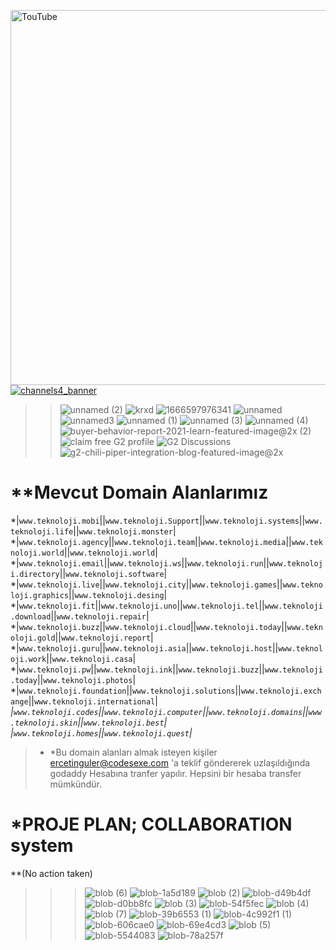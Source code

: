 [<img width="600" alt="TouTube" src="https://user-images.githubusercontent.com/93947784/200424897-184c6343-bddc-4a7b-8ff8-997dc214c25c.png">](https://www.youtube.com/channel/UCJdIwzlJqN_T8_xyyeUTtJw)
[![channels4_banner](https://user-images.githubusercontent.com/93947784/200999524-18532c09-7617-4bce-baca-0c3d6e46b1dd.jpg)](https://music.youtube.com/channel/UCJdIwzlJqN_T8_xyyeUTtJw?feature=share)

>>![unnamed (2)](https://user-images.githubusercontent.com/93947784/198833909-539730b5-266e-4122-a048-56e625b5528a.png)
![krxd](https://user-images.githubusercontent.com/93947784/198012506-80a6f1bd-c2ff-47a3-936a-71a910607d54.png)
![1666597976341](https://user-images.githubusercontent.com/93947784/198012516-1d9293b6-d932-4525-af77-dfebfd30a918.png)
![unnamed](https://user-images.githubusercontent.com/93947784/199841100-4f1d1eca-8ef4-47e1-abd7-285c2f73d436.jpg)
![unnamed3](https://user-images.githubusercontent.com/93947784/199841106-7e83dabb-a7d9-4f2f-a6b3-f9b6d4947103.png)
![unnamed (1)](https://user-images.githubusercontent.com/93947784/199841108-c3d29061-84c8-4bff-a9aa-89a1594715d0.jpg)
![unnamed (3)](https://user-images.githubusercontent.com/93947784/199841112-0dfe9c91-de22-4b19-9771-079d21cbfc9a.png)
![unnamed (4)](https://user-images.githubusercontent.com/93947784/199841113-fe270775-9f46-41bb-9b34-51fbe36d7ce0.png)
![buyer-behavior-report-2021-learn-featured-image@2x (2)](https://user-images.githubusercontent.com/93947784/199843172-56a72317-6d9d-47f9-a92c-7796c729a93e.jpeg)
![claim free G2 profile](https://user-images.githubusercontent.com/93947784/199843177-1e8432b1-94d4-4ff9-b71d-02c128ead951.jpeg)
![G2 Discussions](https://user-images.githubusercontent.com/93947784/199843178-e7f8b97a-388e-4a6d-925b-9b45539cfa8d.jpeg)
![g2-chili-piper-integration-blog-featured-image@2x](https://user-images.githubusercontent.com/93947784/199843179-f0f9542f-f95b-46aa-8005-5e1056e8c4e8.jpeg)


# **Mevcut Domain Alanlarımız
*|`www.teknoloji.mobi`||`www.teknoloji.Support`||`www.teknoloji.systems`||`www.teknoloji.life`||`www.teknoloji.monster`|                
*|`www.teknoloji.agency`||`www.teknoloji.team`||`www.teknoloji.media`||`www.teknoloji.world`||`www.teknoloji.world`|
*|`www.teknoloji.email`||`www.teknoloji.ws`||`www.teknoloji.run`||`www.teknoloji.directory`||`www.teknoloji.software`| 
*|`www.teknoloji.live`||`www.teknoloji.city`||`www.teknoloji.games`||`www.teknoloji.graphics`||`www.teknoloji.desing`|
*|`www.teknoloji.fit`||`www.teknoloji.uno`||`www.teknoloji.tel`||`www.teknoloji.download`||`www.teknoloji.repair`|
*|`www.teknoloji.buzz`||`www.teknoloji.cloud`||`www.teknoloji.today`||`www.teknoloji.gold`||`www.teknoloji.report`|
*|`www.teknoloji.guru`||`www.teknoloji.asia`||`www.teknoloji.host`||`www.teknoloji.work`||`www.teknoloji.casa`|
*|`www.teknoloji.pw`||`www.teknoloji.ink`||`www.teknoloji.buzz`||`www.teknoloji.today`||`www.teknoloji.photos`|
*|`www.teknoloji.foundation`||`www.teknoloji.solutions`||`www.teknoloji.exchange`||`www.teknoloji.international`|
*|`www.teknoloji.codes`||`www.teknoloji.computer`||`www.teknoloji.domains`||`www.teknoloji.skin`||`www.teknoloji.best`|
*|`www.teknoloji.homes`||`www.teknoloji.quest`|**
>- *Bu domain alanları almak isteyen kişiler ercetinguler@codesexe.com 'a teklif göndererek uzlaşıldığında godaddy Hesabına tranfer yapılır. Hepsini bir hesaba transfer mümkündür.
# *PROJE PLAN; COLLABORATION system 
**(No action taken)
>>>![blob (6)](https://user-images.githubusercontent.com/93947784/200133219-c4fc5460-e768-4012-87e7-cf8a3f57610d.png)
![blob-1a5d189](https://user-images.githubusercontent.com/93947784/200133222-2bfbb502-6f17-4d2b-80a7-a4e23b6ccd23.png)
![blob (2)](https://user-images.githubusercontent.com/93947784/200133236-7d91ab3c-ab74-46b6-add0-84b376bb1b72.png)
![blob-d49b4df](https://user-images.githubusercontent.com/93947784/200133242-4c02fc36-e722-4fb1-a441-a8ded7a94629.png)
![blob-d0bb8fc](https://user-images.githubusercontent.com/93947784/200133246-e6dca6d2-930c-43f4-b9c7-e723f6dd2c40.png)
![blob (3)](https://user-images.githubusercontent.com/93947784/200133251-40597cf6-7bd0-47be-918c-b05c9b1c8fc7.png)
![blob-54f5fec](https://user-images.githubusercontent.com/93947784/200133255-4c964fc2-1974-474c-959c-731aecb54ea9.png)
![blob (4)](https://user-images.githubusercontent.com/93947784/200133278-801b2597-4bef-4c52-a807-5c739095c3a3.png)
![blob (7)](https://user-images.githubusercontent.com/93947784/200133281-92291942-3705-44ec-889b-bd7fdff94123.png)
![blob-39b6553 (1)](https://user-images.githubusercontent.com/93947784/200133290-aedef4c8-33c6-403b-b74a-5b97c9f33b42.png)
![blob-4c992f1 (1)](https://user-images.githubusercontent.com/93947784/200133296-701f423b-d648-443c-96a1-f18854439795.png)
![blob-606cae0](https://user-images.githubusercontent.com/93947784/200133306-0a6ac33a-cb20-4f1c-a83e-cf8338693da8.png)
![blob-69e4cd3](https://user-images.githubusercontent.com/93947784/200133320-daa0ed9e-54eb-4764-90e2-e7146a67d79c.png)
![blob (5)](https://user-images.githubusercontent.com/93947784/200133322-f38c9edc-3ebd-4bb3-948e-24c99298fb5e.png)
![blob-5544083](https://user-images.githubusercontent.com/93947784/200133328-f14b7888-363d-4f55-b896-cd8f53440808.png)
![blob-78a257f](https://user-images.githubusercontent.com/93947784/200133332-c350c2b7-abf1-4256-85cb-3ec0b1945a68.png)
